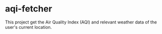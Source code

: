 # aqi-fetcher
This project get the Air Quality Index (AQI) and relevant weather data of the user's current location.

